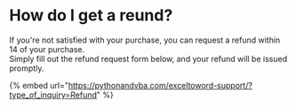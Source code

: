 # How do I get a reund?

If you're not satisfied with your purchase, you can request a refund within 14 of your purchase.\
Simply fill out the refund request form below, and your refund will be issued promptly.

{% embed url="https://pythonandvba.com/exceltoword-support/?type_of_inquiry=Refund" %}
